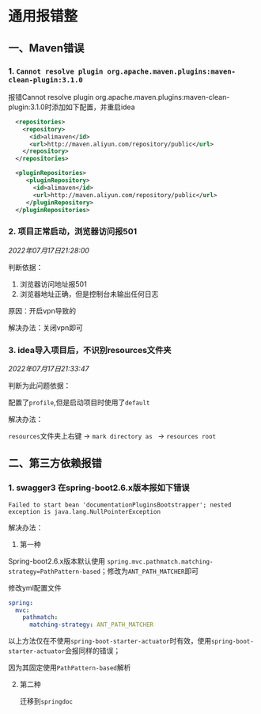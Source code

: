 # 通用报错整

## 一、Maven错误

### 1. `Cannot resolve plugin org.apache.maven.plugins:maven-clean-plugin:3.1.0`

报错Cannot resolve plugin org.apache.maven.plugins:maven-clean-plugin:3.1.0时添加如下配置，并重启idea

```xml
  <repositories>
    <repository>
      <id>alimaven</id>
      <url>http://maven.aliyun.com/repository/public</url>
    </repository>
  </repositories>

  <pluginRepositories>
     <pluginRepository>
       <id>alimaven</id>
       <url>http://maven.aliyun.com/repository/public</url>
     </pluginRepository>
  </pluginRepositories>
```

### 2. 项目正常启动，浏览器访问报501

*2022年07月17日21:28:00*

判断依据：

1. 浏览器访问地址报501
2. 浏览器地址正确，但是控制台未输出任何日志

原因：开启vpn导致的

解决办法：关闭vpn即可

### 3. idea导入项目后，不识别resources文件夹

*2022年07月17日21:33:47*

判断为此问题依据：

配置了`profile`,但是启动项目时使用了`default`



解决办法：

`resources`文件夹上右键 -> `mark directory as ` -> `resources root` 



## 二、第三方依赖报错

### 1. swagger3 在spring-boot2.6.x版本报如下错误

```shell
Failed to start bean 'documentationPluginsBootstrapper'; nested exception is java.lang.NullPointerException
```

解决办法：

1. 第一种

Spring-boot2.6.x版本默认使用 `spring.mvc.pathmatch.matching-strategy=PathPattern-based`；修改为`ANT_PATH_MATCHER`即可

修改yml配置文件

```yml
spring:
  mvc:
    pathmatch:
      matching-strategy: ANT_PATH_MATCHER
```

以上方法仅在不使用`spring-boot-starter-actuator`时有效，使用`spring-boot-starter-actuator`会报同样的错误；

因为其固定使用`PathPattern-based`解析

2. 第二种

   迁移到`springdoc`





